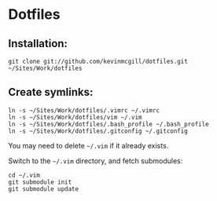 # Dotfiles

## Installation:

    git clone git://github.com/kevinmcgill/dotfiles.git ~/Sites/Work/dotfiles

## Create symlinks:

    ln -s ~/Sites/Work/dotfiles/.vimrc ~/.vimrc
    ln -s ~/Sites/Work/dotfiles/vim ~/.vim
    ln -s ~/Sites/Work/dotfiles/.bash_profile ~/.bash_profile
    ln -s ~/Sites/Work/dotfiles/.gitconfig ~/.gitconfig

You may need to delete `~/.vim` if it already exists.

Switch to the `~/.vim` directory, and fetch submodules:

    cd ~/.vim
    git submodule init
    git submodule update
